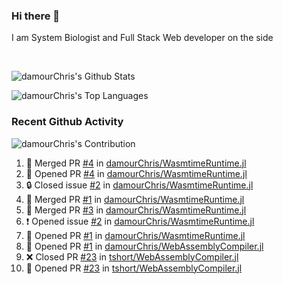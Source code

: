 ### Hi there 👋
I am System Biologist and Full Stack Web developer on the side



<br/>
  


<!-- GitHub Readme Github Stats - https://github.com/anuraghazra/github-readme-stats -->
![damourChris's Github Stats ](https://github-readme-stats.vercel.app/api?username=damourChris&show_icons=true&theme=transparent)

![damourChris's Top Languages](https://github-readme-stats.vercel.app/api/top-langs/?username=damourChris&layout=pie&theme=transparent)
<br/>


<h3> Recent Github Activity </h3>

<!-- Github Contribution Stats  - https://github.com/ashutosh00710/github-readme-activity-graph -->
![damourChris's Contribution](https://github-readme-activity-graph.vercel.app/graph/?username=damourChris&bg_color=1F222E&color=F8D866&line=F85D7F&point=FFFFFF&hide_border=true)
<!-- https://github.com/jamesgeorge007/github-activity-readme -->

<!--START_SECTION:activity-->
1. 🎉 Merged PR [#4](https://github.com/damourChris/WasmtimeRuntime.jl/pull/4) in [damourChris/WasmtimeRuntime.jl](https://github.com/damourChris/WasmtimeRuntime.jl)
2. 💪 Opened PR [#4](https://github.com/damourChris/WasmtimeRuntime.jl/pull/4) in [damourChris/WasmtimeRuntime.jl](https://github.com/damourChris/WasmtimeRuntime.jl)
3. 🔒 Closed issue [#2](https://github.com/damourChris/WasmtimeRuntime.jl/issues/2) in [damourChris/WasmtimeRuntime.jl](https://github.com/damourChris/WasmtimeRuntime.jl)
4. 🎉 Merged PR [#1](https://github.com/damourChris/WasmtimeRuntime.jl/pull/1) in [damourChris/WasmtimeRuntime.jl](https://github.com/damourChris/WasmtimeRuntime.jl)
5. 🎉 Merged PR [#3](https://github.com/damourChris/WasmtimeRuntime.jl/pull/3) in [damourChris/WasmtimeRuntime.jl](https://github.com/damourChris/WasmtimeRuntime.jl)
6. ❗ Opened issue [#2](https://github.com/damourChris/WasmtimeRuntime.jl/issues/2) in [damourChris/WasmtimeRuntime.jl](https://github.com/damourChris/WasmtimeRuntime.jl)
7. 💪 Opened PR [#1](https://github.com/damourChris/WasmtimeRuntime.jl/pull/1) in [damourChris/WasmtimeRuntime.jl](https://github.com/damourChris/WasmtimeRuntime.jl)
8. 💪 Opened PR [#1](https://github.com/damourChris/WebAssemblyCompiler.jl/pull/1) in [damourChris/WebAssemblyCompiler.jl](https://github.com/damourChris/WebAssemblyCompiler.jl)
9. ❌ Closed PR [#23](https://github.com/tshort/WebAssemblyCompiler.jl/pull/23) in [tshort/WebAssemblyCompiler.jl](https://github.com/tshort/WebAssemblyCompiler.jl)
10. 💪 Opened PR [#23](https://github.com/tshort/WebAssemblyCompiler.jl/pull/23) in [tshort/WebAssemblyCompiler.jl](https://github.com/tshort/WebAssemblyCompiler.jl)
<!--END_SECTION:activity-->


